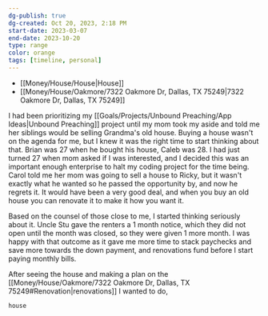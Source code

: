 ```yaml
---
dg-publish: true
dg-created: Oct 20, 2023, 2:18 PM
start-date: 2023-03-07
end-date: 2023-10-20
type: range
color: orange
tags: [timeline, personal]
---
```


- [[Money/House/House\|House]]
- [[Money/House/Oakmore/7322 Oakmore Dr, Dallas, TX 75249\|7322 Oakmore Dr, Dallas, TX 75249]]

I had been prioritizing my [[Goals/Projects/Unbound Preaching/App Ideas\|Unbound Preaching]] project until my mom took my aside and told me her siblings would be selling Grandma's old house. Buying a house wasn't on the agenda for me, but I knew it was the right time to start thinking about that. Brian was 27 when he bought his house, Caleb was 28. I had just turned 27 when mom asked if I was interested, and I decided this was an important enough enterprise to halt my coding project for the time being. Carol told me her mom was going to sell a house to Ricky, but it wasn't exactly what he wanted so he passed the opportunity by, and now he regrets it. It would have been a very good deal, and when you buy an old house you can renovate it to make it how you want it.

Based on the counsel of those close to me, I started thinking seriously about it. Uncle Stu gave the renters a 1 month notice, which they did not open until the month was closed, so they were given 1 more month. I was happy with that outcome as it gave me more time to stack paychecks and save more towards the down payment, and renovations fund before I start paying monthly bills.

After seeing the house and making a plan on the [[Money/House/Oakmore/7322 Oakmore Dr, Dallas, TX 75249#Renovation\|renovations]] I wanted to do, 


```timeline
house
```